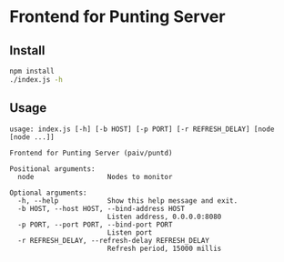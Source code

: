
Frontend for Punting Server
===========================


Install
-------

```sh
npm install
./index.js -h
```

Usage
-----

```
usage: index.js [-h] [-b HOST] [-p PORT] [-r REFRESH_DELAY] [node [node ...]]

Frontend for Punting Server (paiv/puntd)

Positional arguments:
  node                  Nodes to monitor

Optional arguments:
  -h, --help            Show this help message and exit.
  -b HOST, --host HOST, --bind-address HOST
                        Listen address, 0.0.0.0:8080
  -p PORT, --port PORT, --bind-port PORT
                        Listen port
  -r REFRESH_DELAY, --refresh-delay REFRESH_DELAY
                        Refresh period, 15000 millis
```
